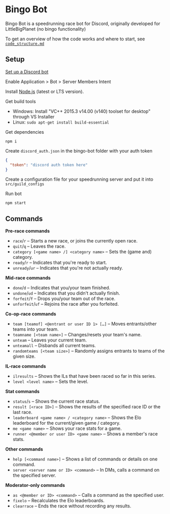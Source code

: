 # Bingo Bot

Bingo Bot is a speedrunning race bot for Discord, originally developed for LittleBigPlanet (no bingo functionality)

To get an overview of how the code works and where to start, see [`code_structure.md`](/code_structure.md)

## Setup

[Set up a Discord bot](https://discord.com/developers/applications)

Enable Application > Bot > Server Members Intent

Install [Node.js](https://nodejs.org/en/) (latest or LTS version).

Get build tools
* Windows: Install "VC++ 2015.3 v14.00 (v140) toolset for desktop" through VS Installer
* Linux: `sudo apt-get install build-essential`

Get dependencies

```
npm i
```

Create `discord_auth.json` in the bingo-bot folder with your auth token

```json
{
  "token": "discord auth token here"
}
```

Create a configuration file for your speedrunning server and put it into `src/guild_configs`

Run bot

```
npm start
```

## Commands

**Pre-race commands**
* `race`/`r` – Starts a new race, or joins the currently open race.
* `quit`/`q` – Leaves the race.
* `category [<game name> /] <category name>` – Sets the (game and) category.
* `ready`/`r` – Indicates that you're ready to start.
* `unready`/`ur` – Indicates that you're not actually ready.

**Mid-race commands**
* `done`/`d` – Indicates that you/your team finished.
* `undone`/`ud` – Indicates that you didn't actually finish.
* `forfeit`/`f` – Drops you/your team out of the race.
* `unforfeit`/`uf` – Rejoins the race after you forfeited.

**Co-op-race commands**
* `team [teamof] <@​entrant or user ID 1> […]` – Moves entrants/other teams into your team.
* `teamname [<team name>]` – Changes/resets your team's name.
* `unteam` – Leaves your current team.
* `unteamall` – Disbands all current teams.
* `randomteams [<team size>]` – Randomly assigns entrants to teams of the given size.

**IL-race commands**
* `ilresults` – Shows the ILs that have been raced so far in this series.
* `level <level name>` – Sets the level.

**Stat commands**
* `status`/`s` – Shows the current race status.
* `result [<race ID>]` – Shows the results of the specified race ID or the last race.
* `leaderboard <game name> / <category name>` – Shows the Elo leaderboard for the current/given game / category.
* `me <game name>` – Shows your race stats for a game.
* `runner <@​member or user ID> <game name>` – Shows a member's race stats.

**Other commands**
* `help [<command name>]` – Shows a list of commands or details on one command.
* `server <server name or ID> <command>` – In DMs, calls a command on the specified server.

**Moderator-only commands**
* `as <@​member or ID> <command>` – Calls a command as the specified user.
* `fixelo` – Recalculates the Elo leaderboards.
* `clearrace` – Ends the race without recording any results.
